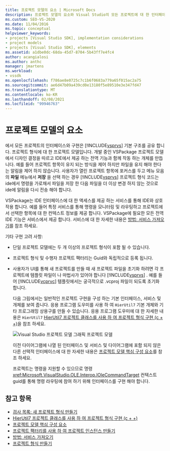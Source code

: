 ```yaml
---
title: 프로젝트 모델의 요소 | Microsoft Docs
description: 프로젝트 모델의 요소와 Visual Studio의 모든 프로젝트에 대 한 인터페이스 및 구현이 기본 구조를 공유 하는 방법에 대해 알아봅니다.
ms.custom: SEO-VS-2020
ms.date: 11/04/2016
ms.topic: conceptual
helpviewer_keywords:
- projects [Visual Studio SDK], implementation considerations
- project models
- projects [Visual Studio SDK], elements
ms.assetid: a1dbe0dc-68da-45d7-8704-5b43ff7e4fc4
author: acangialosi
ms.author: anthc
manager: jmartens
ms.workload:
- vssdk
ms.openlocfilehash: f786ae8e0725c7c1b6f0683a779a65f015ac2a75
ms.sourcegitcommit: ae6d47b09a439cd0e13180f5e89510e3e347fd47
ms.translationtype: MT
ms.contentlocale: ko-KR
ms.lasthandoff: 02/08/2021
ms.locfileid: "99946763"
---
```

# <a name="elements-of-a-project-model"></a>프로젝트 모델의 요소
에서 모든 프로젝트의 인터페이스와 구현은 [!INCLUDE[vsprvs](../../code-quality/includes/vsprvs_md.md)] 기본 구조를 공유 합니다. 프로젝트 형식에 대 한 프로젝트 모델입니다. 개발 중인 VSPackage 프로젝트 모델에서 디자인 결정을 따르고 IDE에서 제공 하는 전역 기능과 함께 작동 하는 개체를 만듭니다. 예를 들어 프로젝트 항목이 유지 되는 방식을 제어 하지만 파일을 유지 해야 한다는 알림을 제어 하지 않습니다. 사용자가 열린 프로젝트 항목에 포커스를 두고 메뉴 모음의 **파일** 메뉴에서 **저장** 을 선택 하는 경우 [!INCLUDE[vsprvs](../../code-quality/includes/vsprvs_md.md)] 프로젝트 형식 코드는 ide에서 명령을 가로채서 파일을 저장 한 다음 파일을 더 이상 변경 하지 않는 것으로 ide에 알림을 다시 전송 해야 합니다.

 VSPackage는 IDE 인터페이스에 대 한 액세스를 제공 하는 서비스를 통해 IDE와 상호 작용 합니다. 예를 들어 특정 서비스를 통해 명령을 모니터링 및 라우팅하고 프로젝트에서 선택한 항목에 대 한 컨텍스트 정보를 제공 합니다. VSPackage에 필요한 모든 전역 IDE 기능은 서비스에서 제공 합니다. 서비스에 대 한 자세한 내용은 [방법: 서비스 가져오기](../../extensibility/how-to-get-a-service.md)를 참조 하세요.

 기타 구현 고려 사항:

- 단일 프로젝트 모델에는 두 개 이상의 프로젝트 형식이 포함 될 수 있습니다.

- 프로젝트 형식 및 수행자 프로젝트 팩터리는 Guid와 독립적으로 등록 됩니다.

- 사용자가 UI를 통해 새 프로젝트를 만들 때 새 프로젝트 파일을 초기화 하려면 각 프로젝트에 템플릿 파일이 나 마법사가 있어야 합니다 [!INCLUDE[vsprvs](../../code-quality/includes/vsprvs_md.md)] . 예를 들어 [!INCLUDE[vcprvc](../../code-quality/includes/vcprvc_md.md)] 템플릿에서는 궁극적으로 .vcproj 파일이 되도록 초기화 합니다.

  다음 그림에서는 일반적인 프로젝트 구현을 구성 하는 기본 인터페이스, 서비스 및 개체를 보여 줍니다. 응용 프로그램 도우미를 사용 하 여 `HierUtil7` 기본 개체와 기타 프로그래밍 상용구를 만들 수 있습니다. 응용 프로그램 도우미에 대 한 자세한 내용은 `HierUtil7` [HierUtil7 프로젝트 클래스를 사용 하 여 프로젝트 형식 구현 (c + +)](/previous-versions/bb166212(v=vs.100))을 참조 하세요.

  ![Visual Studio 프로젝트 모델 그래픽](../../extensibility/internals/media/vsprojectmodel.gif "vsProjectModel") 프로젝트 모델

  이전 다이어그램에 나열 된 인터페이스 및 서비스 및 다이어그램에 포함 되지 않은 다른 선택적 인터페이스에 대 한 자세한 내용은 [프로젝트 모델 핵심 구성 요소](../../extensibility/internals/project-model-core-components.md)를 참조 하세요.

  프로젝트는 명령을 지원할 수 있으므로 명령 <xref:Microsoft.VisualStudio.OLE.Interop.IOleCommandTarget> 컨텍스트 guid를 통해 명령 라우팅에 참여 하기 위해 인터페이스를 구현 해야 합니다.

## <a name="see-also"></a>참고 항목
- [검사 목록: 새 프로젝트 형식 만들기](../../extensibility/internals/checklist-creating-new-project-types.md)
- [HierUtil7 프로젝트 클래스를 사용 하 여 프로젝트 형식 구현 (c + +)](/previous-versions/bb166212(v=vs.100))
- [프로젝트 모델 핵심 구성 요소](../../extensibility/internals/project-model-core-components.md)
- [프로젝트 팩터리를 사용 하 여 프로젝트 인스턴스 만들기](../../extensibility/internals/creating-project-instances-by-using-project-factories.md)
- [방법: 서비스 가져오기](../../extensibility/how-to-get-a-service.md)
- [프로젝트 형식 만들기](../../extensibility/internals/creating-project-types.md)